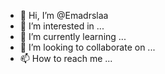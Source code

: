 - 👋 Hi, I’m @Emadrslaa
- 👀 I’m interested in ...
- 🌱 I’m currently learning ...
- 💞️ I’m looking to collaborate on ...
- 📫 How to reach me ...

<!---
Emadrslaa/Emadrslaa is a ✨ special ✨ repository because its `README.md` (this file) appears on your GitHub profile.
You can click the Preview link to take a look at your changes.
--->
